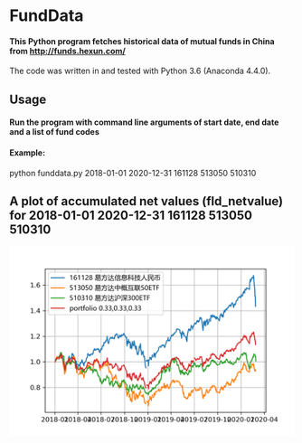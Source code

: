 # FundData
#### This Python program fetches historical data of mutual funds in China from http://funds.hexun.com/
The code was written in and tested with Python 3.6 (Anaconda 4.4.0).

## Usage
#### Run the program with command line arguments of start date, end date and a list of fund codes
#### Example:
python funddata.py 2018-01-01 2020-12-31 161128 513050 510310

## A plot of accumulated net values (fld_netvalue) for 2018-01-01 2020-12-31 161128 513050 510310
![Screenshot](fld_netvalue.png)
